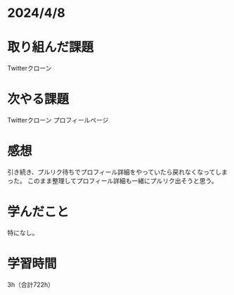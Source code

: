 # 2024/4/8
# 取り組んだ課題
Twitterクローン

# 次やる課題
Twitterクローン プロフィールページ

# 感想
引き続き、プルリク待ちでプロフィール詳細をやっていたら戻れなくなってしまった。
このまま整理してプロフィール詳細も一緒にプルリク出そうと思う。

# 学んだこと
特になし。

# 学習時間
3h（合計722h）
